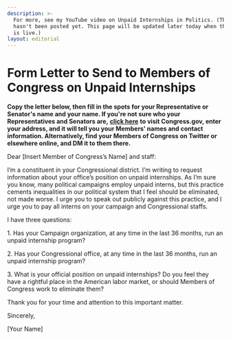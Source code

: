 ```yaml
---
description: >-
  For more, see my YouTube video on Unpaid Internships in Politics. (That video
  hasn't been posted yet. This page will be updated later today when the video
  is live.)
layout: editorial
---
```


# Form Letter to Send to Members of Congress on Unpaid Internships

**Copy the letter below, then fill in the spots for your Representative or Senator's name and your name. If you're not sure who your Representatives and Senators are,** [**click here**](https://www.congress.gov/contact-us) **to visit Congress.gov, enter your address, and it will tell you your Members' names and contact information. Alternatively, find your Members of Congress on Twitter or elsewhere online, and DM it to them there.**

Dear \[Insert Member of Congress’s Name] and staff:

I’m a constituent in your Congressional district. I’m writing to request information about your office’s position on unpaid internships. As I’m sure you know, many political campaigns employ unpaid interns, but this practice cements inequalities in our political system that I feel should be eliminated, not made worse. I urge you to speak out publicly against this practice, and I urge you to pay all interns on your campaign and Congressional staffs.

I have three questions:

1\. Has your Campaign organization, at any time in the last 36 months, run an unpaid internship program?

2\. Has your Congressional office, at any time in the last 36 months, run an unpaid internship program?

3\. What is your official position on unpaid internships? Do you feel they have a rightful place in the American labor market, or should Members of Congress work to eliminate them?

Thank you for your time and attention to this important matter.

Sincerely,&#x20;

\[Your Name]
